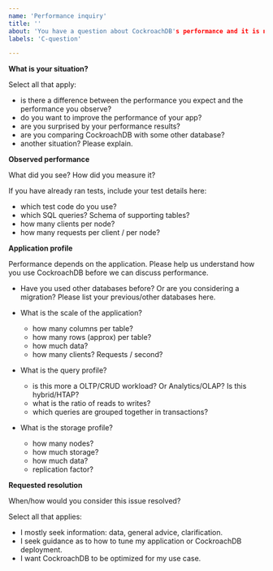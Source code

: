 ```yaml
---
name: 'Performance inquiry'
title: ''
about: 'You have a question about CockroachDB's performance and it is not a bug or a feature request'
labels: 'C-question'

---
```


**What is your situation?**

Select all that apply:

- is there a difference between the performance you expect and the performance you observe?
- do you want to improve the performance of your app?
- are you surprised by your performance results?
- are you comparing CockroachDB with some other database?
- another situation? Please explain.

**Observed performance**

What did you see? How did you measure it?

If you have already ran tests, include your test details here:

- which test code do you use?
- which SQL queries? Schema of supporting tables?
- how many clients per node?
- how many requests per client / per node?

**Application profile**

Performance depends on the application. Please help us understand how you use CockroachDB before we can discuss performance.

- Have you used other databases before? Or are you considering a migration? Please list your previous/other databases here.

- What is the scale of the application?
  - how many columns per table?
  - how many rows (approx) per table?
  - how much data?
  - how many clients? Requests / second?

- What is the query profile?
  - is this more a OLTP/CRUD workload? Or Analytics/OLAP? Is this hybrid/HTAP?
  - what is the ratio of reads to writes?
  - which queries are grouped together in transactions?

- What is the storage profile?
  - how many nodes?
  - how much storage?
  - how much data?
  - replication factor?

**Requested resolution**

When/how would you consider this issue resolved? 

Select all that applies:

- I mostly seek information: data, general advice, clarification.
- I seek guidance as to how to tune my application or CockroachDB deployment.
- I want CockroachDB to be optimized for my use case.
